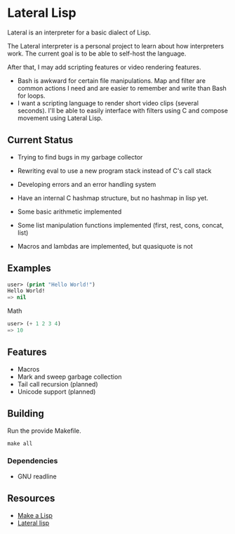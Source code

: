 # Lateral Lisp

Lateral is an interpreter for a basic dialect of Lisp.

The Lateral interpreter is a personal project to learn about how interpreters
work. The current goal is to be able to self-host the language.

After that, I may add scripting features or video rendering features.
- Bash is awkward for certain file manipulations. Map and filter are common
actions I need and are easier to remember and write than Bash for loops.
- I want a scripting language to render short video clips (several seconds).
I'll be able to easily interface with filters using C and compose movement
using Lateral Lisp.

## Current Status

- Trying to find bugs in my garbage collector
- Rewriting eval to use a new program stack instead of C's call stack
- Developing errors and an error handling system
- Have an internal C hashmap structure, but no hashmap in lisp yet.

- Some basic arithmetic implemented
- Some list manipulation functions implemented (first, rest, cons, concat, list)
- Macros and lambdas are implemented, but quasiquote is not

## Examples

```lisp
user> (print "Hello World!")
Hello World!
=> nil
```

Math

```lisp
user> (+ 1 2 3 4)
=> 10
```

## Features

- Macros
- Mark and sweep garbage collection
- Tail call recursion (planned)
- Unicode support (planned)

## Building

Run the provide Makefile.

`make all`

### Dependencies

- GNU readline

## Resources

- [Make a Lisp](https://github.com/kanaka/mal)
- [Lateral lisp](https://en.wikipedia.org/wiki/Lisp#Types)
